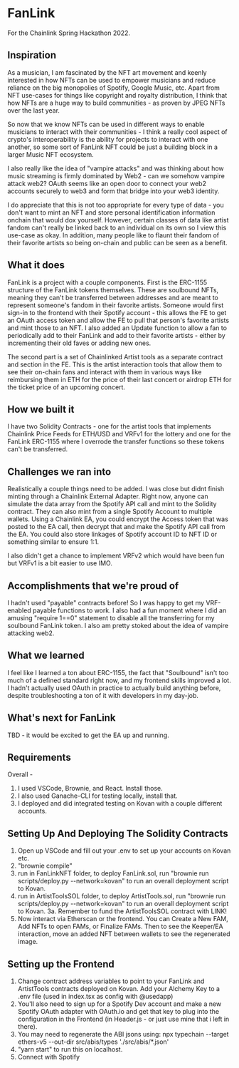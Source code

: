 # FanLink
For the Chainlink Spring Hackathon 2022.

## Inspiration
As a musician, I am fascinated by the NFT art movement and keenly interested in how NFTs can be used to empower musicians and reduce reliance on the big monopolies of Spotify, Google Music, etc. Apart from NFT use-cases for things like copyright and royalty distribution, I think that how NFTs are a huge way to build communities - as proven by JPEG NFTs over the last year. 

So now that we know NFTs can be used in different ways to enable musicians to interact with their communities - I think a really cool aspect of crypto's interoperability is the ability for projects to interact with one another, so some sort of FanLink NFT could be just a building block in a larger Music NFT ecosystem. 

I also really like the idea of "vampire attacks" and was thinking about how music streaming is firmly dominated by Web2 - can we somehow vampire attack web2? OAuth seems like an open door to connect your web2 accounts securely to web3 and form that bridge into your web3 identity. 

I do appreciate that this is not too appropriate for every type of data - you don't want to mint an NFT and store personal identification information onchain that would dox yourself. However, certain classes of data like artist fandom can't really be linked back to an individual on its own so I view this use-case as okay. In addition, many people like to flaunt their fandom of their favorite artists so being on-chain and public can be seen as a benefit.

## What it does
FanLink is a project with a couple components. First is the ERC-1155 structure of the FanLink tokens themselves. These are soulbound NFTs, meaning they can't be transferred between addresses and are meant to represent someone's fandom in their favorite artists. Someone would first sign-in to the frontend with their Spotify account - this allows the FE to get an OAuth access token and allow the FE to pull that person's favorite artists and mint those to an NFT. I also added an Update function to allow a fan to periodically add to their FanLink and add to their favorite artists - either by incrementing their old faves or adding new ones.

The second part is a set of Chainlinked Artist tools as a separate contract and section in the FE. This is the artist interaction tools that allow them to see their on-chain fans and interact with them in various ways like reimbursing them in ETH for the price of their last concert or airdrop ETH for the ticket price of an upcoming concert. 

## How we built it
I have two Solidity Contracts - one for the artist tools that implements Chainlink Price Feeds for ETH/USD and VRFv1 for the lottery and one for the FanLink ERC-1155 where I overrode the transfer functions so these tokens can't be transferred.

## Challenges we ran into
Realistically a couple things need to be added. I was close but didnt finish minting through a Chainlink External Adapter. Right now, anyone can simulate the data array from the Spotify API call and mint to the Solidity contract. They can also mint from a single Spotify Account to multiple wallets. Using a Chainlink EA, you could encrypt the Access token that was posted to the EA call, then decrypt that and make the Spotify API call from the EA. You could also store linkages of Spotify account ID to NFT ID or something similar to ensure 1:1.

I also didn't get a chance to implement VRFv2 which would have been fun but VRFv1 is a bit easier to use IMO.

## Accomplishments that we're proud of
I hadn't used "payable" contracts before! So I was happy to get my VRF-enabled payable functions to work. I also had a fun moment where I did an amusing "require 1==0" statement to disable all the transferring for my soulbound FanLink token. I also am pretty stoked about the idea of vampire attacking web2.

## What we learned
I feel like I learned a ton about ERC-1155, the fact that "Soulbound" isn't too much of a defined standard right now, and my frontend skills improved a lot. I hadn't actually used OAuth in practice to actually build anything before, despite troubleshooting a ton of it with developers in my day-job.

## What's next for FanLink
TBD - it would be excited to get the EA up and running.


## Requirements
Overall - 
1. I used VSCode, Brownie, and React. Install those. 
2. I also used Ganache-CLI for testing locally, install that.
3. I deployed and did integrated testing on Kovan with a couple different accounts.


## Setting Up And Deploying The Solidity Contracts
1. Open up VSCode and fill out your .env to set up your accounts on Kovan etc.
2. "brownie compile"
3. run in FanLinkNFT folder, to deploy FanLink.sol, run "brownie run scripts/deploy.py --network=kovan" to run an overall deployment script to Kovan.
4. run in ArtistToolsSOL folder, to deploy ArtistTools.sol, run "brownie run scripts/deploy.py --network=kovan" to run an overall deployment script to Kovan.
3a. Remember to fund the ArtistToolsSOL contract with LINK!
4. Now interact via Etherscan or the frontend. You can Create a New FAM, Add NFTs to open FAMs, or Finalize FAMs. Then to see the Keeper/EA interaction, move an added NFT between wallets to see the regenerated image.

## Setting up the Frontend
1. Change contract address variables to point to your FanLink and ArtistTools contracts deployed on Kovan. Add your Alchemy Key to a .env file (used in index.tsx as config with @usedapp)
2. You'll also need to sign up for a Spotify Dev account and make a new Spotify OAuth adapter with OAuth.io and get that key to plug into the configuration in the Frontend (in Header.js - or just use mine that i left in there).
3. You may need to regenerate the ABI jsons using: npx typechain --target ethers-v5 --out-dir src/abis/types './src/abis/*.json'
4. "yarn start" to run this on localhost.
5. Connect with Spotify
